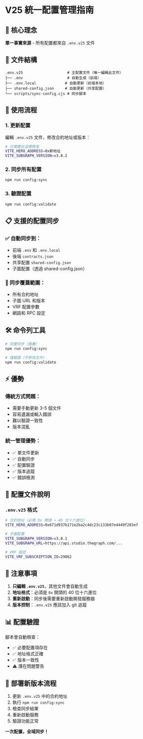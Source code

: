 # V25 統一配置管理指南

## 🎯 核心理念
**單一事實來源** - 所有配置都來自 `.env.v25` 文件

## 📁 文件結構
```
.env.v25                    # 主配置文件（唯一編輯此文件）
├── .env                    # 自動生成（前端）
├── .env.local             # 自動更新（前端本地）
├── shared-config.json     # 自動更新（共享配置）
└── scripts/sync-config.cjs # 同步腳本
```

## 🚀 使用流程

### 1. 更新配置
編輯 `.env.v25` 文件，修改合約地址或版本：
```bash
# 只需要在這裡修改
VITE_HERO_ADDRESS=0x新地址
VITE_SUBGRAPH_VERSION=v3.8.2
```

### 2. 同步所有配置
```bash
npm run config:sync
```

### 3. 驗證配置
```bash
npm run config:validate
```

## 📋 支援的配置同步

### ✅ 自動同步到：
- 前端 `.env` 和 `.env.local`
- 後端 `contracts.json` 
- 共享配置 `shared-config.json`
- 子圖配置（透過 shared-config.json）

### 🔄 同步覆蓋範圍：
- 所有合約地址
- 子圖 URL 和版本
- VRF 配置參數
- 網路和 RPC 設定

## 🛠️ 命令列工具

```bash
# 完整同步（推薦）
npm run config:sync

# 僅驗證（不修改文件）
npm run config:validate
```

## ⚡ 優勢

### 傳統方式問題：
- 需要手動更新 3-5 個文件
- 容易遺漏或輸入錯誤
- 難以驗證一致性
- 版本混亂

### 統一管理優勢：
- ✅ 單文件更新
- ✅ 自動同步
- ✅ 配置驗證
- ✅ 版本追蹤
- ✅ 錯誤檢測

## 🔧 配置文件說明

### `.env.v25` 格式
```bash
# 合約地址（必需 0x 開頭 + 40 位十六進位）
VITE_HERO_ADDRESS=0x671d937b171e2ba2c4dc23c133b07e4449f283ef

# 子圖配置
VITE_SUBGRAPH_VERSION=v3.8.1
VITE_SUBGRAPH_URL=https://api.studio.thegraph.com/...

# VRF 設定
VITE_VRF_SUBSCRIPTION_ID=29062
```

## 🚨 注意事項

1. **只編輯 `.env.v25`**，其他文件會自動生成
2. **地址格式**：必須是 `0x` 開頭的 40 位十六進位
3. **重新啟動**：同步後需要重新啟動開發服務器
4. **版本控制**：`.env.v25` 應該加入 git 追蹤

## 📊 配置驗證

腳本會自動檢查：
- ✅ 必要配置項存在
- ✅ 地址格式正確
- ✅ 版本一致性
- ⚠️ 潛在問題警告

## 🎉 部署新版本流程

1. 更新 `.env.v25` 中的合約地址
2. 執行 `npm run config:sync`
3. 檢查同步結果
4. 重新啟動服務
5. 驗證功能正常

**一次配置，全域同步！**